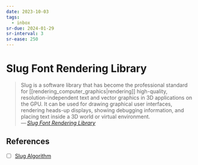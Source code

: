 ```yaml
---
date: 2023-10-03
tags:
  - inbox
sr-due: 2024-01-29
sr-interval: 3
sr-ease: 250
---
```


# Slug Font Rendering Library

> Slug is a software library that has become the professional standard for
> [[rendering_computer_graphics|rendering]] high-quality, resolution-independent
> text and vector graphics in 3D applications on the GPU. It can be used for
> drawing graphical user interfaces, rendering heads-up displays, showing
> debugging information, and placing text inside a 3D world or virtual
> environment.\
> — <cite>[Slug Font Rendering Library](https://sluglibrary.com/)

## References

- [ ] [Slug Algorithm](https://sluglibrary.com/slug_algorithm.pdf)
